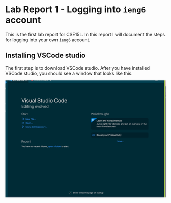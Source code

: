 # Lab Report 1 - Logging into `ieng6` account
This is the first lab report for CSE15L. In this report I will document the steps for logging into your own `ieng6` account. 
## Installing VSCode studio
The first step is to download VSCode studio. After you have installed VSCode studio, you should see a window that looks like this. 

![image](SS1.png)
